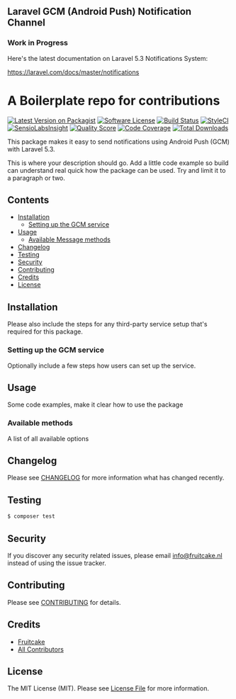 ## Laravel GCM (Android Push) Notification Channel

### Work in Progress

Here's the latest documentation on Laravel 5.3 Notifications System: 

https://laravel.com/docs/master/notifications

# A Boilerplate repo for contributions

[![Latest Version on Packagist](https://img.shields.io/packagist/v/laravel-notification-channels/gcm.svg?style=flat-square)](https://packagist.org/packages/laravel-notification-channels/gcm)
[![Software License](https://img.shields.io/badge/license-MIT-brightgreen.svg?style=flat-square)](LICENSE.md)
[![Build Status](https://img.shields.io/travis/laravel-notification-channels/gcm/master.svg?style=flat-square)](https://travis-ci.org/laravel-notification-channels/gcm)
[![StyleCI](https://styleci.io/repos/:style_ci_id/shield)](https://styleci.io/repos/:style_ci_id)
[![SensioLabsInsight](https://img.shields.io/sensiolabs/i/:sensio_labs_id.svg?style=flat-square)](https://insight.sensiolabs.com/projects/:sensio_labs_id)
[![Quality Score](https://img.shields.io/scrutinizer/g/laravel-notification-channels/gcm.svg?style=flat-square)](https://scrutinizer-ci.com/g/laravel-notification-channels/gcm)
[![Code Coverage](https://img.shields.io/scrutinizer/coverage/g/laravel-notification-channels/gcm/master.svg?style=flat-square)](https://scrutinizer-ci.com/g/laravel-notification-channels/gcm/?branch=master)
[![Total Downloads](https://img.shields.io/packagist/dt/laravel-notification-channels/gcm.svg?style=flat-square)](https://packagist.org/packages/laravel-notification-channels/gcm)

This package makes it easy to send notifications using Android Push (GCM) with Laravel 5.3.

This is where your description should go. Add a little code example so build can understand real quick how the package can be used. Try and limit it to a paragraph or two.



## Contents

- [Installation](#installation)
	- [Setting up the GCM service](#setting-up-the-:service_name-service)
- [Usage](#usage)
	- [Available Message methods](#available-message-methods)
- [Changelog](#changelog)
- [Testing](#testing)
- [Security](#security)
- [Contributing](#contributing)
- [Credits](#credits)
- [License](#license)


## Installation

Please also include the steps for any third-party service setup that's required for this package.

### Setting up the GCM service

Optionally include a few steps how users can set up the service.

## Usage

Some code examples, make it clear how to use the package

### Available methods

A list of all available options

## Changelog

Please see [CHANGELOG](CHANGELOG.md) for more information what has changed recently.

## Testing

``` bash
$ composer test
```

## Security

If you discover any security related issues, please email info@fruitcake.nl instead of using the issue tracker.

## Contributing

Please see [CONTRIBUTING](CONTRIBUTING.md) for details.

## Credits

- [Fruitcake](https://github.com/fruitcake)
- [All Contributors](../../contributors)

## License

The MIT License (MIT). Please see [License File](LICENSE.md) for more information.
